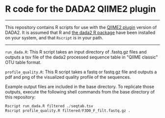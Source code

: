 # R code for the DADA2 QIIME2 plugin

-----------------------------

This repository contains R scripts for use with the [QIIME2 plugin](https://github.com/qiime2/qiime2/wiki/Creating-a-QIIME-2-plugin) version of
DADA2. It is assumed that R and [the dada2 R package](http://benjjneb.github.io/dada2/) have been installed on your
system, and that `Rscript` is in your path.

-----------------------------

`run_dada.R`: This R script takes an input directory of .fastq.gz files
and outputs a tsv file of the dada2 processed sequence
table in "QIIME classic" OTU table format.

`profile_quality.R`: This R script takes a fastq or fastq.gz file 
and outputs a pdf and png of the visualized quality profile of
the sequences.

Example output files are included in the base directory. To replicate those outputs, execute the following shell commands from the base directory of this repository:

```S
Rscript run_dada.R filtered ./seqtab.tsv
Rscript profile_quality.R filtered/F3D0_F_filt.fastq.gz .
```
